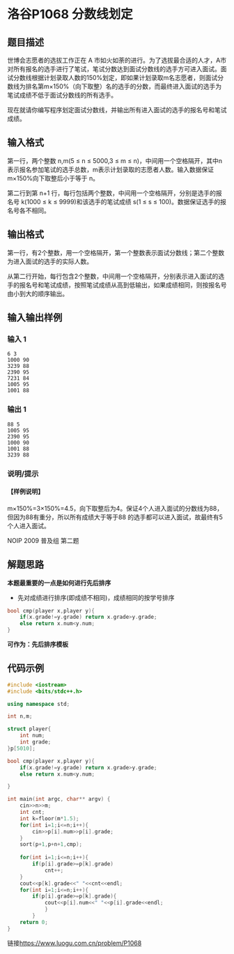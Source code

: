 # 洛谷P1068 分数线划定
## 题目描述
世博会志愿者的选拔工作正在 A 市如火如荼的进行。为了选拔最合适的人才，A市对所有报名的选手进行了笔试，笔试分数达到面试分数线的选手方可进入面试。面试分数线根据计划录取人数的150%划定，即如果计划录取m名志愿者，则面试分数线为排名第m×150%（向下取整）名的选手的分数，而最终进入面试的选手为笔试成绩不低于面试分数线的所有选手。

现在就请你编写程序划定面试分数线，并输出所有进入面试的选手的报名号和笔试成绩。

## 输入格式
第一行，两个整数 n,m(5 ≤ n ≤ 5000,3 ≤ m ≤ n)，中间用一个空格隔开，其中n表示报名参加笔试的选手总数，m表示计划录取的志愿者人数。输入数据保证 m×150%向下取整后小于等于 n。

第二行到第 n+1 行，每行包括两个整数，中间用一个空格隔开，分别是选手的报名号 k(1000 ≤ k ≤ 9999)和该选手的笔试成绩 s(1 ≤ s ≤ 100)。数据保证选手的报名号各不相同。

## 输出格式
第一行，有2个整数，用一个空格隔开，第一个整数表示面试分数线；第二个整数为进入面试的选手的实际人数。

从第二行开始，每行包含2个整数，中间用一个空格隔开，分别表示进入面试的选手的报名号和笔试成绩，按照笔试成绩从高到低输出，如果成绩相同，则按报名号由小到大的顺序输出。

## 输入输出样例
### 输入 1
```
6 3 
1000 90 
3239 88 
2390 95 
7231 84 
1005 95 
1001 88
```
### 输出 1
```
88 5 
1005 95 
2390 95 
1000 90 
1001 88 
3239 88 
```
### 说明/提示
#### 【样例说明】

m×150%=3×150%=4.5，向下取整后为4。保证4个人进入面试的分数线为88，但因为88有重分，所以所有成绩大于等于88 的选手都可以进入面试，故最终有5个人进入面试。

NOIP 2009 普及组 第二题

## 解题思路
**本题最重要的一点是如何进行先后排序**

+ 先对成绩进行排序(即成绩不相同)，成绩相同的按学号排序

```c++
bool cmp(player x,player y){
	if(x.grade!=y.grade) return x.grade>y.grade;
	else return x.num<y.num;
}
```

**可作为：先后排序模板**

## 代码示例
```c++
#include <iostream>
#include <bits/stdc++.h>

using namespace std;

int n,m;

struct player{
	int num;
	int grade;
}p[5010];

bool cmp(player x,player y){
	if(x.grade!=y.grade) return x.grade>y.grade;
	else return x.num<y.num;

}

int main(int argc, char** argv) {
	cin>>n>>m;
	int cnt;
	int k=floor(m*1.5);
	for(int i=1;i<=n;i++){
		cin>>p[i].num>>p[i].grade;
	}
	sort(p+1,p+n+1,cmp);
	
	for(int i=1;i<=n;i++){
		if(p[i].grade>=p[k].grade)
			cnt++;
	}
	cout<<p[k].grade<<" "<<cnt<<endl;
	for(int i=1;i<=n;i++){
		if(p[i].grade>=p[k].grade){
			cout<<p[i].num<<" "<<p[i].grade<<endl;
			}
		}
	return 0;
}
```

链接<https://www.luogu.com.cn/problem/P1068>
